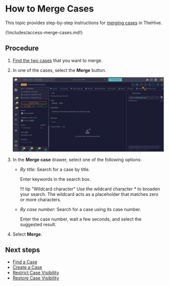 # How to Merge Cases

This topic provides step-by-step instructions for [merging cases](../cases/about-cases.md#merging-cases) in TheHive.

{!includes/access-merge-cases.md!}

<h2>Procedure</h2>

1. [Find the two cases](../cases/search-for-cases/find-a-case.md) that you want to merge.

2. In one of the cases, select the **Merge** button.

    ![Merge button](../../../images/user-guides/analyst-corner/cases/merge-button.png)

3. In the **Merge case** drawer, select one of the following options:

    * *By title*: Search for a case by title.

        Enter keywords in the search box.

        !!! tip "Wildcard character"
            Use the wildcard character *\** to broaden your search. The wildcard acts as a placeholder that matches zero or more characters.

    * *By case number*: Search for a case using its case number.

        Enter the case number, wait a few seconds, and select the suggested result.

4. Select **Merge**.

<h2>Next steps</h2>

* [Find a Case](../cases/search-for-cases/find-a-case.md)
* [Create a Case](../cases/create-a-new-case.md)
* [Restrict Case Visibility](restrict-visibility-case.md)
* [Restore Case Visibility](restore-visibility-case.md)